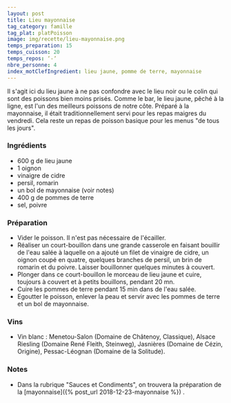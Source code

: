 ```yaml
---
layout: post
title: Lieu mayonnaise
tag_category: famille
tag_plat: platPoisson
image: img/recette/lieu-mayonnaise.png
temps_preparation: 15
temps_cuisson: 20
temps_repos: ‘-‘
nbre_personne: 4
index_motClefIngredient: lieu jaune, pomme de terre, mayonnaise
---
```

Il s'agit ici du lieu jaune à ne pas confondre avec le lieu noir ou le colin qui sont des poissons bien moins prisés. Comme le bar, le lieu jaune, pêché à la ligne, est l'un des meilleurs poissons de notre côte. Préparé à la mayonnaise, il était traditionnellement servi pour les repas maigres du vendredi. Cela reste un repas de poisson basique pour les menus "de tous les jours".

### Ingrédients
* 600 g de lieu jaune
* 1 oignon
* vinaigre de cidre
* persil, romarin
* un bol de mayonnaise (voir notes)
* 400 g de pommes de terre
* sel, poivre

### Préparation
* Vider le poisson. Il n'est pas nécessaire de l'écailler.
* Réaliser un court-bouillon dans une grande casserole en faisant bouillir de l'eau salée à laquelle on a ajouté un filet de vinaigre de cidre, un oignon coupé en quatre, quelques branches de persil, un brin de romarin et du poivre. Laisser bouillonner quelques minutes à couvert.
* Plonger dans ce court-bouillon le morceau de lieu jaune et cuire, toujours à couvert et à petits bouillons, pendant 20 mn.
* Cuire les pommes de terre pendant 15 min dans de l'eau salée.
* Egoutter le poisson, enlever la peau et servir avec les pommes de terre et un bol de mayonnaise.

### Vins
* Vin blanc : Menetou-Salon (Domaine de Châtenoy, Classique), Alsace Riesling (Domaine René Fleith, Steinweg), Jasnières (Domaine de Cézin, Origine), Pessac-Léognan (Domaine de la Solitude).

### Notes
* Dans la rubrique "Sauces et Condiments", on trouvera la préparation de la [mayonnaise]({% post_url 2018-12-23-mayonnaise %}) .
